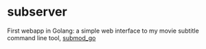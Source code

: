 # subserver
First webapp in Golang:
a simple web interface to my movie subtitle command line tool, [submod_go](https://github.com/DavidDeprost/submod_go)
